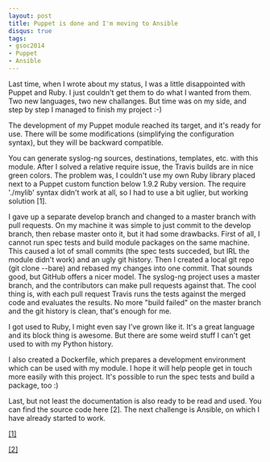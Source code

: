 ```yaml
---
layout: post
title: Puppet is done and I'm moving to Ansible
disqus: true
tags:
- gsoc2014
- Puppet
- Ansible
---
```

Last time, when I wrote about my status, I was a little disappointed
with Puppet and Ruby. I just couldn't get them to do what I wanted from
them. Two new languages, two new challanges. But time was on my side,
and step by step I managed to finish my project :-)

The development of my Puppet module reached its target, and it's ready
for use. There will be some modifications (simplifying the
configuration syntax), but they will be backward compatible.

You can generate syslog-ng sources, destinations, templates, etc. with
this module. After I solved a relative require issue, the Travis builds
are in nice green colors. The problem was, I couldn't use my own Ruby
library placed next to a Puppet custom function below 1.9.2 Ruby
version. The require './mylib' syntax didn't work at all, so I had to
use a bit uglier, but working solution [1].

I gave up a separate develop branch and changed to a master branch with
pull requests. On my machine it was simple to just commit to the
develop branch, then rebase master onto it, but it had some drawbacks.
First of all, I cannot run spec tests and build module packages on the
same machine. This caused a lot of small commits (the spec tests
succeded, but IRL the module didn't work) and an ugly git history. Then
I created a local git repo (git clone --bare) and rebased my changes
into one commit. That sounds good, but GitHub offers a nicer model. The
syslog-ng project uses a master branch, and the contributors can make
pull requests against that. The cool thing is, with each pull request
Travis runs the tests against the merged code and evaluates the
results. No more "build failed" on the master branch and the git
history is clean, that's enough for me.

I got used to Ruby, I might even say I’ve grown like it. It's a great
language and its block thing is awesome. But there are some weird stuff
I can't get used to with my Python history.

I also created a Dockerfile, which prepares a development environment
which can be used with my module. I hope it will help people get in
touch more easily with this project. It's possible to run the spec
tests and build a package, too :) 

Last, but not least the documentation is also ready to be read and
used. You can find the source code here [2]. The next challenge is
Ansible, on which I have already started to work.

[[1]](https://github.com/ihrwein/puppet-syslog_ng/blob/master/lib/puppet/parser/functions/generate_statement.rb)

[[2]](https://github.com/ihrwein/puppet-syslog_ng)
